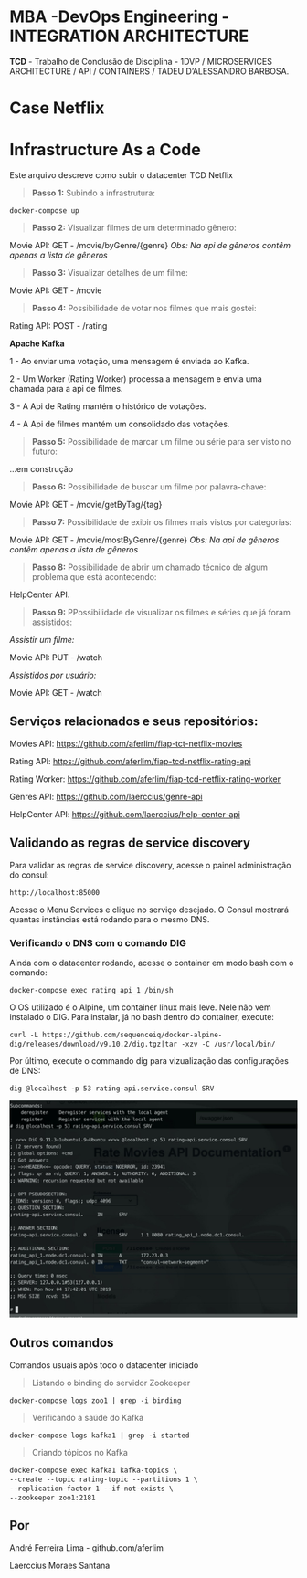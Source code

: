 # MBA -DevOps Engineering - INTEGRATION ARCHITECTURE

**TCD** - Trabalho de Conclusão de Disciplina - 1DVP / MICROSERVICES ARCHITECTURE / API / CONTAINERS / TADEU D’ALESSANDRO BARBOSA.

# Case Netflix

# Infrastructure As a Code

Este arquivo descreve como subir o datacenter TCD Netflix

> **Passo 1:** Subindo a infrastrutura:

    docker-compose up

> **Passo 2:** Visualizar filmes de um determinado gênero:

Movie API: GET - /movie/byGenre/{genre}
_Obs: Na api de gêneros contêm apenas a lista de gêneros_

> **Passo 3:** Visualizar detalhes de um filme:

Movie API: GET - /movie

> **Passo 4:** Possibilidade de votar nos filmes que mais gostei:

Rating API: POST - /rating

**Apache Kafka**

1 - Ao enviar uma votação, uma mensagem é enviada ao Kafka.

2 - Um Worker (Rating Worker) processa a mensagem e envia uma chamada para a api de filmes.

3 - A Api de Rating mantém o histórico de votações.

4 - A Api de filmes mantém um consolidado das votações.

> **Passo 5:** Possibilidade de marcar um filme ou série para ser visto no futuro:

...em construção

> **Passo 6:** Possibilidade de buscar um filme por palavra-chave:

Movie API: GET - /movie/getByTag/{tag}

> **Passo 7:** Possibilidade de exibir os filmes mais vistos por categorias:

​Movie API: GET - /movie​/mostByGenre​/{genre}
_Obs: Na api de gêneros contêm apenas a lista de gêneros_

> **Passo 8:** Possibilidade de abrir um chamado técnico de algum problema que está acontecendo:

HelpCenter API.

> **Passo 9:** PPossibilidade de visualizar os filmes e séries que já foram assistidos:

_Assistir um filme:_

Movie API: PUT - /watch

_Assistidos por usuário:_

Movie API: GET - /watch

## Serviços relacionados e seus repositórios:

Movies API: https://github.com/aferlim/fiap-tct-netflix-movies

Rating API: https://github.com/aferlim/fiap-tcd-netflix-rating-api

Rating Worker: https://github.com/aferlim/fiap-tcd-netflix-rating-worker

Genres API: https://github.com/laerccius/genre-api

HelpCenter API: https://github.com/laerccius/help-center-api

## Validando as regras de service discovery

Para validar as regras de service discovery, acesse o painel administração do consul:

    http://localhost:85000

Acesse o Menu Services e clique no serviço desejado.
O Consul mostrará quantas instâncias está rodando para o mesmo DNS.

### Verificando o DNS com o comando DIG

Ainda com o datacenter rodando, acesse o container em modo bash com o comando:

    docker-compose exec rating_api_1 /bin/sh

O OS utilizado é o Alpine, um container linux mais leve. Nele não vem instalado o DIG. Para instalar, já no bash dentro do container, execute:

    curl -L https://github.com/sequenceiq/docker-alpine-dig/releases/download/v9.10.2/dig.tgz|tar -xzv -C /usr/local/bin/

Por último, execute o commando dig para vizualização das configurações de DNS:

    dig @localhost -p 53 rating-api.service.consul SRV

![Consul DNS API Rating](/doc/consul-dns.jpeg)

## Outros comandos

Comandos usuais após todo o datacenter iniciado

> Listando o binding do servidor Zookeeper

    docker-compose logs zoo1 | grep -i binding

> Verificando a saúde do Kafka

    docker-compose logs kafka1 | grep -i started

> Criando tópicos no Kafka

    docker-compose exec kafka1 kafka-topics \
    --create --topic rating-topic --partitions 1 \
    --replication-factor 1 --if-not-exists \
    --zookeeper zoo1:2181

## Por

André Ferreira Lima - github.com/aferlim

Laerccius Moraes Santana

